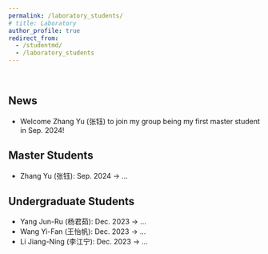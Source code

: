 ```yaml
---
permalink: /laboratory_students/
# title: Laboratory
author_profile: true
redirect_from: 
  - /studentmd/
  - /laboratory_students
---
```

<br />

News
--------
* Welcome Zhang Yu (张钰) to join my group being my first master student in Sep. 2024!


Master Students
--------
* Zhang Yu (张钰): Sep. 2024 -> …

Undergraduate Students
--------
* Yang Jun-Ru (杨君茹): Dec. 2023 -> …
* Wang Yi-Fan (王怡帆): Dec. 2023 -> …
* Li Jiang-Ning (李江宁): Dec. 2023 -> …

